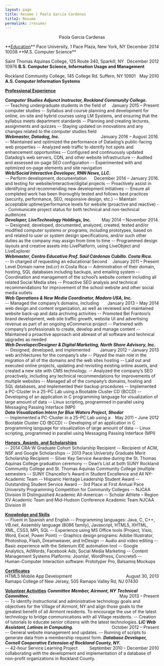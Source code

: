 ```yaml
---
layout: page
title: Resume | Paola Garcia Cardenas
title2: Resume
permalink: /resume/
---
```


<p style="text-align: center;">Paola Garcia Cardenas</p>
**<u>Education</u>**
<span style="float: right;">December 2014</span>
Pace University, 1 Pace Plaza, New York, NY 10038 
**M.S. Computer Science**

<span style="float: right;">December 2012</span>
Saint Thomas Aquinas College, 125 Route 340, Sparkill, NY 10976 
**B.S. Computer Science, Information Usage and Management**

<span style="float: right;">May 2010</span>
Rockland Community College, 145 College Rd. Suffern, NY 10901 
**A.S. Computer Information Systems**

**<u>Professional Experience</u>**<br>

_**Computer Studies Adjunct Instructor, Rockland Community College.**_
<span style="float: right;">January 2015 – Present</span><br>
-- Teaching undergraduate students in the field of computer studies
-- Syllabus and course planning and development for online, on-site and hybrid courses using LM Systems, and ensuring that the syllabus meets department standards
-- Planning and creating lectures, assignments and quizzes
-- Staying updated on innovations and any changes related to the computer studies field<br>
_**Webmaster, Datadog, Inc.**_
<span style="float: right;">January 2016 – August 2016.</span><br>
-- Maintained and optimized the performance of Datadog’s public-facing web properties
-- Analyzed web traffic to identify hot spots and enhancement opportunities
-- Configured and continuously updated Datadog’s web servers, CDN, and other website infrastructure
-- Audited and assessed on-page SEO configuration
-- Experimented with and optimized on-page elements and site navigation<br>
_**Web/Social Interactive Developer, RNN News, LLC.**_
<span style="float: right;">December 2014 – January 2016.</span><br>
-- Perform development, documentation and testing for website/interactive/digital projects
-- Proactively assist in identifying and recommending new development initiatives
-- Ensure all completed work has been thoroughly tested and follows best practices (security, performance, SEO, responsive design, etc.)
-- Maintain acceptable uptime/performance levels for website (proactive and reactive)
-- Communicate project status for both technical and non-technical audiences<br>
_**Developer, LiveTechnology Holdings, Inc.**_
<span style="float: right;">May 2014 – November 2014.</span><br>
-- Designed, developed, documented, analyzed, created, tested and/or modified computer systems or programs, including prototypes, based on and related to user or system design specifications, and/or such other duties as the company may assign from time to time
-- Programmed design layouts and creative assets into LivePlatform, using LiveObject and LiveExplorer<br>
_**Webmaster, 
Centro Educativo Prof. Saúl Cárdenas Cubillo. Costa Rica.**_
<span style="float: right;">January 2011 – Present</span><br>
-- In charged of requesting an educational Second Level Domain name (ed.cr) in Costa Rica
-- Administration of their domain, hosting, SQL databases including backups, and emailing system
-- Coordination and management of the school’s website content including all related Social Media sites
-- Proactive SEO analysis and technical recommendations for improvement of the school website and other social media outlets<br>
_**Web Operations &amp; New Media Coordinator, Madoro USA, Inc.**_ 
<span style="float: right;">January 2013 – May 2014</span><br>
-- Managed the company’s domains, including web design and content organization, as well as reviewed and maintained website back-up and data archiving activities
-- Promoted Bel Frantoio’s brand development, web site traffic growth, website UI and advertising revenue as part of an ongoing eCommerce project
-- Partnered with company’s professionals to create, develop and manage content
-- Maintained a proactive approach and abreast of all software and technical upgrades as needed<br>
_**Web Developer/Designer &amp; Digital Marketing, North Shore Advisory, Inc.**_
<span style="float: right;">January 2012 – January 2013</span><br>
-- Designed, developed, and implemented web architectures for the company’s site
-- Played the main role in the migration of all of the domains and the web sites hosting
-- Laid out and executed online projects, updating and revisiting existing online assets, and created a new site with CMS technology.
-- Analyzed the company’s SEO proactively, including any technical recommendations for improvements of multiple websites
-- Managed all of the company’s domains, hosting and SQL databases, and implemented their backup procedures
-- Implemented a PC-Cluster in a 25-PC Lab using a Bootable Cluster CD (BCCD)
-- Developing of an application in C programming language for visualization of large amount of data
-- Linux scripting, programmed in parallel using Messaging Passing Interface (MPI)<br>
_**Data Visualization Intern for Blue Waters Project, Shodor**_
<span style="float: right;">May 2011 – June 2012</span><br>
-- Implemented a PC-Cluster in a 25-PC Lab using a Bootable Cluster CD (BCCD)
-- Developing of an application in C programming language for visualization of large amount of data
-- Linux scripting, programmed in parallel using Messaging Passing Interface (MPI)<br>

**<u>Honors, Awards, and Scholarships</u>**<br>
-- 2014 CRA-W Graduate Cohort Scholarship Recipient
-- Recipient of ACM, NSF and Google Scholarships
-- 2013 Pace University Graduate Merit Scholarship Recipient
-- Silver Key Service Awardee during the St. Thomas Aquinas College graduation ceremony
-- Dean’s List at both SUNY Rockland Community College and St. Thomas Aquinas Community College (multiple semesters
-- SUNY Chancellor’s Award in Student Excellence and All NY-Academic Team
-- Hispanic Heritage Leadership Student Award
-- Outstanding Student Service Award
-- 3rd Place at First Annual Pace University Programming Competition for Community Colleges
-- NJCAA Division III Distinguished Academic All-American
-- Scholar Athlete – Region XV Academic Team and Mid-Hudson Conference Academic Team NJCAA Division III

**<u>Knowledge and Skills</u>**<br>
-- Fluent in Spanish and English
-- Programming languages: Java, C, C++, VB.net, Assembly language (8086 family), Javascript, HTML5, XHTML, XML, CSS3, MPI, SQL
-- Experience using MS Office tools (Project, Visio, Word, Excel, Power Point)
-- Graphics design programs: Adobe Illustrator, Photoshop, Flash, Dreamweaver, and InDesign
-- Audio and video editing
-- Basic experience with the Selenium IDE automation tool
-- Google Analytics, AdWords, Facebook Ads, Social Media Marketing
-- Content Management Systems Platforms: Joomla!, WordPress, Concrete5
-- Human-Computer Interaction software: Prototyper Pro, Balsamiq Mockups

**<u>Certificates</u>**<br>
HTML5 Mobile App Development
<span style="float: right;">August 30, 2013</span><br>
Ramapo College of New Jersey, 505 Ramapo Valley Rd, NJ 07430

**<u>Volunteer Activities</u>**
_**Committee Member, Airmont, NY Technical Committee.**_
<span style="float: right;">May 2013 – Present</span><br>
-- To identify instructional and administrative technology goals and objectives for the Village of Airmont, NY and align those goals to the greatest benefit of all Airmont residents. To encourage the use of the latest technology to bridge communications with all Village residents.
-- Creation of tutorials to educate senior citizens with the latest technologies.
_**LiC Web Assistant, Latinas in Computing.**_
<span style="float: right;">October 2012 – Present</span><br>
-- General website management and updates.
-- Running of scripts to generate data from a membership request form.
_**Database Developer, Cornell Cooperative Extension of Rockland County, NY.**_
<span style="float: right;">September 2010 – December 2010</span><br>
-- 42-hour Service Learning Project collaborating with the development and implementation of a database of non-profit organizations in Rockland County.